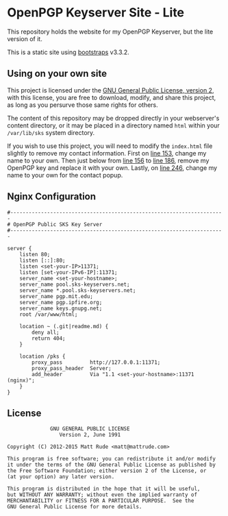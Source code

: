 # OpenPGP Keyserver Site - Lite

This repository holds the website for my OpenPGP Keyserver, but the lite version of it.

This is a static site using [bootstraps](http://getbootstrap.com/) v3.3.2.

## Using on your own site
This project is licensed under the [GNU General Public License, version 2](http://www.gnu.org/licenses/gpl-2.0.html), with this license, you are free to download, modify, and share this project, as long as you persurve those same rights for others.

The content of this repository may be dropped directly in your webserver's content directory, or it may be placed in a directory named `html` within your `/var/lib/sks` system directory.

If you wish to use this project, you will need to modify the `index.html` file slightly to remove my contact information.  First on [line 153](https://github.com/mattrude/pgpkeyserver-lite/blob/master/index.html#L153), change my name to your own. Then just below from [line 156]( https://github.com/mattrude/pgpkeyserver-lite/blob/master/index.html#L156) to [line 186](https://github.com/mattrude/pgpkeyserver-lite/blob/master/index.html#L186), remove my OpenPGP key and replace it with your own.  Lastly, on [line 246](https://github.com/mattrude/pgpkeyserver-lite/blob/master/index.html#L246), change my name to your own for the contact popup.

## Nginx Configuration

    #----------------------------------------------------------------------
    # OpenPGP Public SKS Key Server
    #----------------------------------------------------------------------

    server {
        listen 80;
        listen [::]:80;
        listen <set-your-IP>11371;
        listen [set-your-IPv6-IP]:11371;
        server_name <set-your-hostname>;
        server_name pool.sks-keyservers.net;
        server_name *.pool.sks-keyservers.net;
        server_name pgp.mit.edu;
        server_name pgp.ipfire.org;
        server_name keys.gnupg.net;
        root /var/www/html;
        
        location ~ (.git|readme.md) {
            deny all;
            return 404;
        }
        
        location /pks {
            proxy_pass         http://127.0.0.1:11371;
            proxy_pass_header  Server;
            add_header         Via "1.1 <set-your-hostname>:11371 (nginx)";
        }
    }

## License

                  GNU GENERAL PUBLIC LICENSE
                     Version 2, June 1991

    Copyright (C) 2012-2015 Matt Rude <matt@mattrude.com>

    This program is free software; you can redistribute it and/or modify
    it under the terms of the GNU General Public License as published by
    the Free Software Foundation; either version 2 of the License, or
    (at your option) any later version.

    This program is distributed in the hope that it will be useful,
    but WITHOUT ANY WARRANTY; without even the implied warranty of
    MERCHANTABILITY or FITNESS FOR A PARTICULAR PURPOSE.  See the
    GNU General Public License for more details.
